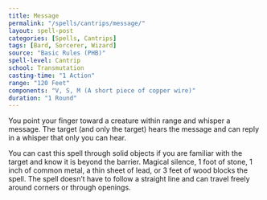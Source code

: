 ```yaml
---
title: Message
permalink: "/spells/cantrips/message/"
layout: spell-post
categories: [Spells, Cantrips]
tags: [Bard, Sorcerer, Wizard]
source: "Basic Rules (PHB)"
spell-level: Cantrip
school: Transmutation
casting-time: "1 Action"
range: "120 Feet"
components: "V, S, M (A short piece of copper wire)"
duration: "1 Round"
---
```


You point your finger toward a creature within range and whisper a message. The target (and only the target) hears the message and can reply in a whisper that only you can hear.

You can cast this spell through solid objects if you are familiar with the target and know it is beyond the barrier. Magical silence, 1 foot of stone, 1 inch of common metal, a thin sheet of lead, or 3 feet of wood blocks the spell. The spell doesn’t have to follow a straight line and can travel freely around corners or through openings.